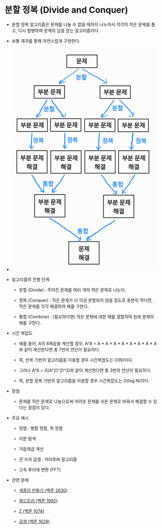 # 분할 정복 (Divide and Conquer)

- 분할 정복 알고리즘은 문제를 나눌 수 없을 때까지 나누어서 각각의 작은 문제를 풀고, 다시 합병하여 문제의 답을 얻는 알고리즘이다.

- 보통 재귀를 통해 자연스럽게 구현한다.

- <img src="img/DivideAndConquer.png">

- 알고리즘의 진행 단계

    - 분할 (Divide) : 주어진 문제를 여러 개의 작은 문제로 나눈다.

    - 정복 (Conquer) : 작은 문제가 더 이상 분할되지 않을 정도로 충분히 작다면, 작은 문제를 각각 해결하여 해를 구한다.

    - 통합 (Combine) : (필요하다면) 작은 문제에 대한 해를 결합하여 원래 문제의 해를 구한다.

- 시간 복잡도

    - 예를 들어, A의 8제곱을 계산할 경우, A^8 = A * A * A * A * A * A * A * A와 같이 계산한다면 총 7번의 연산이 필요하다.

    - 즉, 반복 기반의 알고리즘을 이용할 경우 시간복잡도는 O(N)이다.

    - 그러나 A^8 = (((A^2)^2)^2)와 같이 계산한다면 총 3번의 연산이 필요하다.

    - 즉, 분할 정복 기반의 알고리즘을 이용할 경우 시간복잡도는 O(log N)이다.

- 장점

    - 문제를 작은 문제로 나눔으로써 어려운 문제를 쉬운 문제로 바꿔서 해결할 수 있다는 장점이 있다.

- 주요 예시

    - 정렬 : 병합 정렬, 퀵 정렬

    - 이분 탐색

    - 거듭제곱 계산

    - 큰 수의 곱셈 : 카라추바 알고리즘

    - 고속 푸리에 변환 (FFT)

- 관련 문제

    - [색종이 만들기 (백준 2630)](https://www.acmicpc.net/problem/2630)

    - [쿼드트리 (백준 1992)](https://www.acmicpc.net/problem/1992)

    - [Z (백준 1074)](https://www.acmicpc.net/problem/1074)

    - [곱셈 (백준 1629)](https://www.acmicpc.net/problem/1629)
